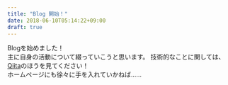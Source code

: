 ```yaml
---
title: "Blog 開始！"
date: 2018-06-10T05:14:22+09:00
draft: true
---
```


Blogを始めました！
<br/>
主に自身の活動について綴っていこうと思います。
技術的なことに関しては、[Qiita](https://qiita.com/hikaru-light)のほうを見てください！
<br/>
ホームページにも徐々に手を入れていかねば......
